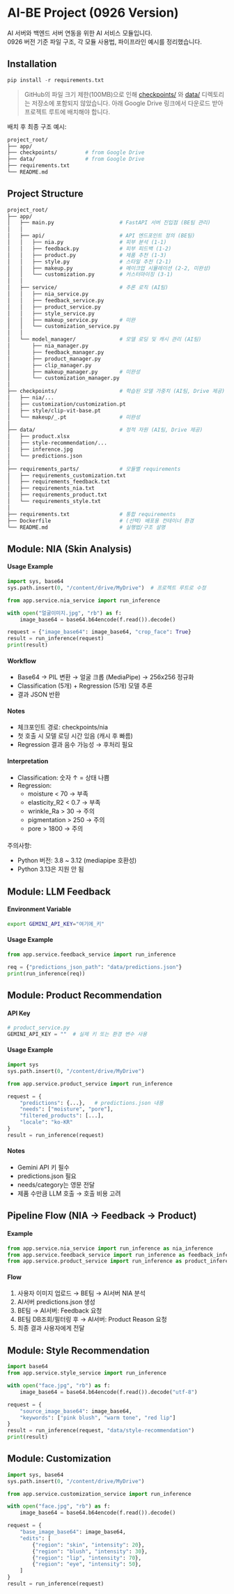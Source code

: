 # AI-BE Project (0926 Version)

AI 서버와 백엔드 서버 연동을 위한 AI 서비스 모듈입니다.  
0926 버전 기준 파일 구조, 각 모듈 사용법, 파이프라인 예시를 정리했습니다.


## Installation
```python
pip install -r requirements.txt
```
> GitHub의 파일 크기 제한(100MB)으로 인해 [checkpoints/](https://drive.google.com/drive/folders/1NLY7QJuLbwZaZUeSBRGEyPdA_irSyelO?usp=sharing) 와 [data/](https://drive.google.com/drive/folders/1o12-FR_m8ddtWtmll3r0lQ3KAptRZEpz?usp=sharing) 디렉토리는 저장소에 포함되지 않았습니다.
아래 Google Drive 링크에서 다운로드 받아 프로젝트 루트에 배치해야 합니다.

배치 후 최종 구조 예시:
```bash
project_root/
├── app/
├── checkpoints/         # from Google Drive
├── data/                # from Google Drive
├── requirements.txt
└── README.md
```


## Project Structure
```bash
project_root/
├── app/                         
│   ├── main.py                     # FastAPI 서버 진입점 (BE팀 관리)
│   │
│   ├── api/                        # API 엔드포인트 정의 (BE팀)
│   │   ├── nia.py                  # 피부 분석 (1-1)
│   │   ├── feedback.py             # 피부 피드백 (1-2)
│   │   ├── product.py              # 제품 추천 (1-3)
│   │   ├── style.py                # 스타일 추천 (2-1)
│   │   ├── makeup.py               # 메이크업 시뮬레이션 (2-2, 미완성)
│   │   └── customization.py        # 커스터마이징 (3-1)
│   │
│   ├── service/                    # 추론 로직 (AI팀)
│   │   ├── nia_service.py
│   │   ├── feedback_service.py
│   │   ├── product_service.py
│   │   ├── style_service.py
│   │   ├── makeup_service.py       # 미완
│   │   └── customization_service.py
│   │
│   └── model_manager/              # 모델 로딩 및 캐시 관리 (AI팀)
│       ├── nia_manager.py
│       ├── feedback_manager.py
│       ├── product_manager.py
│       ├── clip_manager.py        
│       ├── makeup_manager.py       # 미완성 
│       └── customization_manager.py
│
├── checkpoints/                    # 학습된 모델 가중치 (AI팀, Drive 제공)
│   ├── nia/...
│   ├── customization/customization.pt
│   ├── style/clip-vit-base.pt
│   └── makeup/_.pt                 # 미완성
│
├── data/                           # 정적 자원 (AI팀, Drive 제공)
│   ├── product.xlsx
│   ├── style-recommendation/...
│   ├── inference.jpg
│   └── predictions.json
│
├── requirements_parts/             # 모듈별 requirements 
│   ├── requirements_customization.txt
│   ├── requirements_feedback.txt    
│   ├── requirements_nia.txt    
│   ├── requirements_product.txt    
│   └── requirements_style.txt       
│
├── requirements.txt                # 통합 requirements 
├── Dockerfile                      # (선택) 배포용 컨테이너 환경
└── README.md                       # 실행법/구조 설명
```


## Module: NIA (Skin Analysis)
#### Usage Example
```python
import sys, base64
sys.path.insert(0, "/content/drive/MyDrive")  # 프로젝트 루트로 수정

from app.service.nia_service import run_inference

with open("얼굴이미지.jpg", "rb") as f:
    image_base64 = base64.b64encode(f.read()).decode()

request = {"image_base64": image_base64, "crop_face": True}
result = run_inference(request)
print(result)
```


#### Workflow
- Base64 → PIL 변환 → 얼굴 크롭 (MediaPipe) → 256x256 정규화
- Classification (5개) + Regression (5개) 모델 추론
- 결과 JSON 반환

#### Notes
- 체크포인트 경로: checkpoints/nia
- 첫 호출 시 모델 로딩 시간 있음 (캐시 후 빠름)
- Regression 결과 음수 가능성 → 후처리 필요

#### Interpretation
- Classification: 숫자 ↑ = 상태 나쁨
- Regression:
    - moisture < 70 → 부족
    - elasticity_R2 < 0.7 → 부족
    - wrinkle_Ra > 30 → 주의
    - pigmentation > 250 → 주의
    - pore > 1800 → 주의

#### 
  주의사항:
  - Python 버전: 3.8 ~ 3.12 (mediapipe 호환성)
  - Python 3.13은 지원 안 됨

## Module: LLM Feedback
#### Environment Variable
```bash
export GEMINI_API_KEY="여기에_키"
```
#### Usage Example
```python
from app.service.feedback_service import run_inference

req = {"predictions_json_path": "data/predictions.json"}
print(run_inference(req))
```


## Module: Product Recommendation
#### API Key
```python
# product_service.py
GEMINI_API_KEY = ""  # 실제 키 또는 환경 변수 사용
```

#### Usage Example
```python
import sys
sys.path.insert(0, "/content/drive/MyDrive")

from app.service.product_service import run_inference

request = {
    "predictions": {...},   # predictions.json 내용
    "needs": ["moisture", "pore"],
    "filtered_products": [...],
    "locale": "ko-KR"
}
result = run_inference(request)
```

#### Notes
- Gemini API 키 필수
- predictions.json 필요
- needs/category는 영문 전달
- 제품 수만큼 LLM 호출 → 호출 비용 고려


## Pipeline Flow (NIA → Feedback → Product)
#### Example
```python
from app.service.nia_service import run_inference as nia_inference
from app.service.feedback_service import run_inference as feedback_inference
from app.service.product_service import run_inference as product_inference
```

#### Flow
1. 사용자 이미지 업로드 → BE팀 → AI서버 NIA 분석
2. AI서버 predictions.json 생성
3. BE팀 → AI서버: Feedback 요청
4. BE팀 DB조회/필터링 후 → AI서버: Product Reason 요청
5. 최종 결과 사용자에게 전달


## Module: Style Recommendation
```python
import base64
from app.service.style_service import run_inference

with open("face.jpg", "rb") as f:
    image_base64 = base64.b64encode(f.read()).decode("utf-8")

request = {
    "source_image_base64": image_base64,
    "keywords": ["pink blush", "warm tone", "red lip"]
}
result = run_inference(request, "data/style-recommendation")
print(result)
```


## Module: Customization
```python
import sys, base64
sys.path.insert(0, "/content/drive/MyDrive")

from app.service.customization_service import run_inference

with open("face.jpg", "rb") as f:
    image_base64 = base64.b64encode(f.read()).decode()

request = {
    "base_image_base64": image_base64,
    "edits": [
        {"region": "skin", "intensity": 20},
        {"region": "blush", "intensity": 30},
        {"region": "lip", "intensity": 70},
        {"region": "eye", "intensity": 50},
    ]
}
result = run_inference(request)
```
